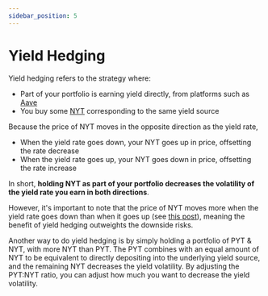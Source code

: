 ```yaml
---
sidebar_position: 5
---
```


# Yield Hedging

Yield hedging refers to the strategy where:

- Part of your portfolio is earning yield directly, from platforms such as [Aave](https://aave.com)
- You buy some [NYT](./nyt) corresponding to the same yield source

Because the price of NYT moves in the opposite direction as the yield rate,

- When the yield rate goes down, your NYT goes up in price, offsetting the rate decrease
- When the yield rate goes up, your NYT goes down in price, offsetting the rate increase

In short, **holding NYT as part of your portfolio decreases the volatility of the yield rate you earn in both directions**.

However, it's important to note that the price of NYT moves more when the yield rate goes down than when it goes up (see [this post](https://blog.timelessfi.com/posts/pyt-pricing/#observations)), meaning the benefit of yield hedging outweights the downside risks.

Another way to do yield hedging is by simply holding a portfolio of PYT & NYT, with more NYT than PYT. The PYT combines with an equal amount of NYT to be equivalent to directly depositing into the underlying yield source, and the remaining NYT decreases the yield volatility. By adjusting the PYT:NYT ratio, you can adjust how much you want to decrease the yield volatility.